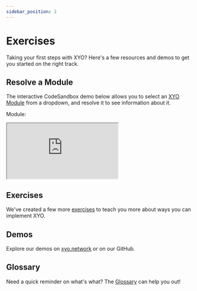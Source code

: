 ```yaml
---
sidebar_position: 2
---
```


# Exercises
Taking your first steps with XYO? Here's a few resources and demos to get you started on the right track.

## Resolve a Module
The interactive CodeSandbox demo below allows you to select an [XYO Module](/docs/glossary) from a dropdown, and resolve it to see information about it.


Module: 
<iframe
  src="https://codesandbox.io/p/sandbox/memory-node-with-modules-tlvunq?file=%2Fsrc%2FApp.tsx%3A23%2C32&codemirror=1&hidenavigation=1"
  allow="accelerometer; ambient-light-sensor; camera; encrypted-media; geolocation; gyroscope; hid; microphone; midi; payment; usb; vr; xr-spatial-tracking"
  sandbox="allow-forms allow-modals allow-popups allow-presentation allow-same-origin allow-scripts"
  className="code-sandbox-div"
></iframe>

## Exercises
We've created a few more [exercises](https://xyo.network/dapp) to teach you more about ways you can implement XYO.

## Demos
Explore our demos on [xyo.network](https://xyo.network/dapp) or on our GitHub.

## Glossary
Need a quick reminder on what's what? The [Glossary](/docs/glossary) can help you out!